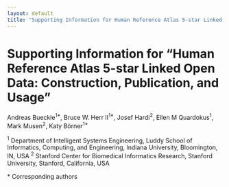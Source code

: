 ```yaml
---
layout: default
title: "Supporting Information for Human Reference Atlas 5-star Linked Open Data: Construction, Publication, and Usage"
---
```


# Supporting Information for “Human Reference Atlas 5-star Linked Open Data: Construction, Publication, and Usage”
Andreas Bueckle<sup>1*</sup>, Bruce W. Herr II<sup>1*</sup>, Josef Hardi<sup>2</sup>, Ellen M Quardokus<sup>1</sup>, Mark Musen<sup>2</sup>, Katy Börner<sup>1*</sup>

<sup>1</sup> Department of Intelligent Systems Engineering, Luddy School of Informatics, Computing, and Engineering, Indiana University, Bloomington, IN, USA
<sup>2</sup> Stanford Center for Biomedical Informatics Research, Stanford University, Stanford, California, USA

\* Corresponding authors
